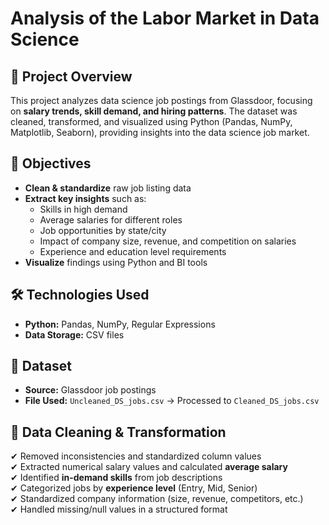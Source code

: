 # Analysis of the Labor Market in Data Science

## 📌 Project Overview

This project analyzes data science job postings from Glassdoor, focusing on **salary trends, skill demand, and hiring patterns**. The dataset was cleaned, transformed, and visualized using Python (Pandas, NumPy, Matplotlib, Seaborn), providing insights into the data science job market.

## 🎯 Objectives

- **Clean & standardize** raw job listing data
- **Extract key insights** such as:
  - Skills in high demand
  - Average salaries for different roles
  - Job opportunities by state/city
  - Impact of company size, revenue, and competition on salaries
  - Experience and education level requirements
- **Visualize** findings using Python and BI tools

## 🛠️ Technologies Used

- **Python:** Pandas, NumPy, Regular Expressions
- **Data Storage:** CSV files

## 📂 Dataset

- **Source:** Glassdoor job postings
- **File Used:** `Uncleaned_DS_jobs.csv` → Processed to `Cleaned_DS_jobs.csv`

## 🔄 Data Cleaning & Transformation

✔ Removed inconsistencies and standardized column values\
✔ Extracted numerical salary values and calculated **average salary**\
✔ Identified **in-demand skills** from job descriptions\
✔ Categorized jobs by **experience level** (Entry, Mid, Senior)\
✔ Standardized company information (size, revenue, competitors, etc.)\
✔ Handled missing/null values in a structured format

